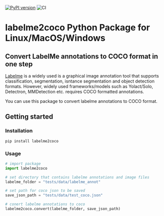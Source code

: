 [![PyPI version](https://badge.fury.io/py/labelme2coco.svg)](https://badge.fury.io/py/labelme2coco)
![CI](https://github.com/fcakyon/labelme2coco/workflows/CI/badge.svg)

# labelme2coco Python Package for Linux/MacOS/Windows

## Convert LabelMe annotations to COCO format in one step
[Labelme](https://github.com/wkentaro/labelme) is a widely used is a graphical image annotation tool that supports classification, segmentation, isntance segmentation and object detection formats.
However, widely used frameworks/models such as Yolact/Solo, Detectron, MMDetection etc. requires COCO formatted annotations.

You can use this package to convert labelme annotations to COCO format.

## Getting started
### Installation
```
pip install labelme2coco
```

### Usage
```python
# import package
import labelme2coco

# set directory that contains labelme annotations and image files
labelme_folder = "tests/data/labelme_annot"

# set path for coco json to be saved
save_json_path = "tests/data/test_coco.json"

# conert labelme annotations to coco
labelme2coco.convert(labelme_folder, save_json_path)
```

